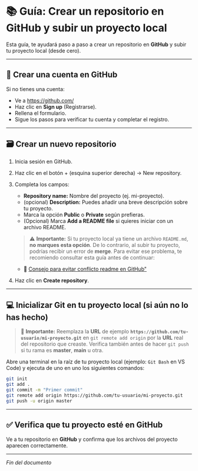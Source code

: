 # 📚 Guía: Crear un repositorio en GitHub y subir un proyecto local

Esta guía, te ayudará paso a paso a crear un repositorio en **GitHub** y subir tu proyecto local (desde cero).

---

## 🧾 Crear una cuenta en GitHub

Si no tienes una cuenta:

- Ve a https://github.com/
- Haz clic en **Sign up** (Registrarse).
- Rellena el formulario.
- Sigue los pasos para verificar tu cuenta y completar el registro.

---

## 🗃️ Crear un nuevo repositorio

1. Inicia sesión en GitHub.
2. Haz clic en el botón + (esquina superior derecha) → New repository.
3. Completa los campos:
    - **Repository name:** Nombre del proyecto (ej. mi-proyecto).
    - (opcional) **Description:** Puedes añadir una breve descripción sobre tu proyecto.
    - Marca la opción **Public** o **Private** según prefieras.
    - (Opcional) Marca **Add a README file** si quieres iniciar con un archivo README.

    > ⚠️ **Importante:** Si tu proyecto local ya tiene un archivo `README.md`, **no marques esta opción**. De lo contrario, al subir tu proyecto, podrías recibir un error de **merge**. Para evitar ese problema, te recomiendo consultar esta guía antes de continuar:

    - 📄 [Consejo para evitar conflicto readme en GitHub"](https://github.com/tejada1970/guias-desarrollo/blob/master/consejos/consejo-para-evitar-conflicto-readme-en-github.md)

4. Haz clic en **Create repository**.

---

## 💻 Inicializar Git en tu proyecto local (si aún no lo has hecho)

> 🔹 **Importante:** Reemplaza la **URL** de ejemplo **`https://github.com/tu-usuario/mi-proyecto.git`** en `git remote add origin` por la **URL** real del repositorio que creaste. Verifica también antes de hacer `git push` si tu rama es **master**, **main** u otra.

Abre una terminal en la raíz de tu proyecto local (ejemplo: `Git Bash` en VS Code) y ejecuta de uno en uno los siguientes comandos:

```bash
git init
git add .
git commit -m "Primer commit"
git remote add origin https://github.com/tu-usuario/mi-proyecto.git
git push -u origin master
```

---

## ✅ Verifica que tu proyecto esté en GitHub

Ve a tu repositorio en **GitHub** y confirma que los archivos del proyecto aparecen correctamente.

---

*Fin del documento*